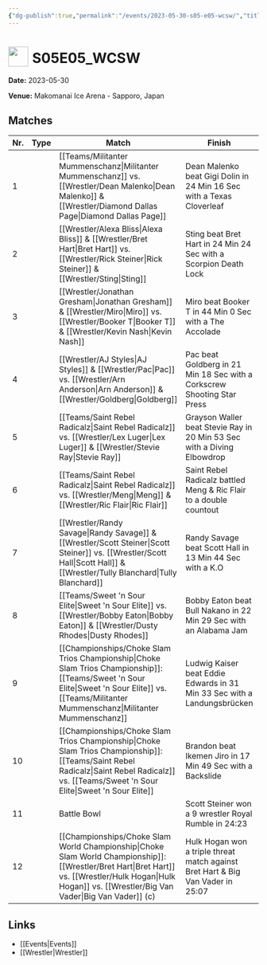 ```yaml
---
{"dg-publish":true,"permalink":"/events/2023-05-30-s05-e05-wcsw/","title":"S05E05_WCSW","noteIcon":"","created":"2025-09-01T21:42:44.893+02:00"}
---
```



# <img src="z_Images/ChokeSlam.png" width="40" style="vertical-align:bottom; margin-right:8px;">**S05E05_WCSW**

**Date:** 2023-05-30

**Venue:** Makomanai Ice Arena - Sapporo, Japan

## Matches

| Nr. | Type | Match | Finish | Time | Rating | Score |
|-----|------|-------|--------|------|--------|-------|
| 1 |  | [[Teams/Militanter Mummenschanz\|Militanter Mummenschanz]] vs. [[Wrestler/Dean Malenko\|Dean Malenko]] & [[Wrestler/Diamond Dallas Page\|Diamond Dallas Page]] | Dean Malenko beat Gigi Dolin in 24 Min 16 Sec with a Texas Cloverleaf | 24:16 | ★★★3/4 | 82 |
| 2 |  | [[Wrestler/Alexa Bliss\|Alexa Bliss]] & [[Wrestler/Bret Hart\|Bret Hart]] vs. [[Wrestler/Rick Steiner\|Rick Steiner]] & [[Wrestler/Sting\|Sting]] | Sting  beat Bret Hart in 24 Min 24 Sec with a Scorpion Death Lock | 24:24 | ★★★★1/4 | 90 |
| 3 |  | [[Wrestler/Jonathan Gresham\|Jonathan Gresham]] & [[Wrestler/Miro\|Miro]] vs. [[Wrestler/Booker T\|Booker T]] & [[Wrestler/Kevin Nash\|Kevin Nash]] | Miro beat Booker T in 44 Min 0 Sec with a The Accolade | 44:00 | ★★★★1/2 | 92 |
| 4 |  | [[Wrestler/AJ Styles\|AJ Styles]] & [[Wrestler/Pac\|Pac]] vs. [[Wrestler/Arn Anderson\|Arn Anderson]] & [[Wrestler/Goldberg\|Goldberg]] | Pac beat Goldberg in 21 Min 18 Sec with a Corkscrew Shooting Star Press | 21:18 | ★★★3/4 | 83 |
| 5 |  | [[Teams/Saint Rebel Radicalz\|Saint Rebel Radicalz]] vs. [[Wrestler/Lex Luger\|Lex Luger]] & [[Wrestler/Stevie Ray\|Stevie Ray]] | Grayson Waller beat Stevie Ray in 20 Min 53 Sec with a Diving Elbowdrop | 20:53 | ★★★1/2 | 76 |
| 6 |  | [[Teams/Saint Rebel Radicalz\|Saint Rebel Radicalz]] vs. [[Wrestler/Meng\|Meng]] & [[Wrestler/Ric Flair\|Ric Flair]] | Saint Rebel Radicalz battled Meng & Ric Flair to a  double countout | 48:48 | ★★★3/4 | 83 |
| 7 |  | [[Wrestler/Randy Savage\|Randy Savage]] & [[Wrestler/Scott Steiner\|Scott Steiner]] vs. [[Wrestler/Scott Hall\|Scott Hall]] & [[Wrestler/Tully Blanchard\|Tully Blanchard]] | Randy Savage beat Scott Hall in 13 Min 44 Sec with a K.O | 13:44 | ★★ | 60 |
| 8 |  | [[Teams/Sweet 'n Sour Elite\|Sweet 'n Sour Elite]] vs. [[Wrestler/Bobby Eaton\|Bobby Eaton]] & [[Wrestler/Dusty Rhodes\|Dusty Rhodes]] | Bobby Eaton beat Bull Nakano in 22 Min 29 Sec with an Alabama Jam | 22:29 | ★★★1/4 | 75 |
| 9 |  | [[Championships/Choke Slam Trios Championship\|Choke Slam Trios Championship]]: [[Teams/Sweet 'n Sour Elite\|Sweet 'n Sour Elite]] vs. [[Teams/Militanter Mummenschanz\|Militanter Mummenschanz]] | Ludwig Kaiser beat Eddie Edwards in 31 Min 33 Sec with a Landungsbrücken | 31:33 | ★★★★1/4 | 89 |
| 10 |  | [[Championships/Choke Slam Trios Championship\|Choke Slam Trios Championship]]: [[Teams/Saint Rebel Radicalz\|Saint Rebel Radicalz]] vs. [[Teams/Sweet 'n Sour Elite\|Sweet 'n Sour Elite]] | Brandon beat Ikemen Jiro in 17 Min 49 Sec with a Backslide | 17:49 | ★★ | 61 |
| 11 |  | Battle Bowl | Scott Steiner won a 9 wrestler Royal Rumble in  24:23 | 24:23 | ★★★1/2 | 77 |
| 12 |  | [[Championships/Choke Slam World Championship\|Choke Slam World Championship]]: [[Wrestler/Bret Hart\|Bret Hart]] vs. [[Wrestler/Hulk Hogan\|Hulk Hogan]] vs. [[Wrestler/Big Van Vader\|Big Van Vader]] (c) | Hulk Hogan won a triple threat match against Bret Hart & Big Van Vader in  25:07 | 25:07 | ★★★★1/2 | 94 |

## Links
- [[Events\|Events]]
- [[Wrestler\|Wrestler]]
